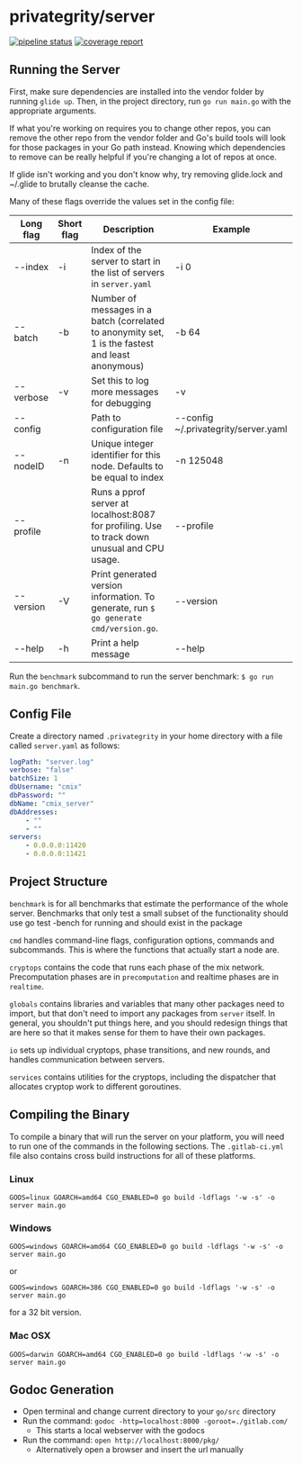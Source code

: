# privategrity/server

[![pipeline status](https://gitlab.com/elixxir/server/badges/master/pipeline.svg)](https://gitlab.com/elixxir/server/commits/master)
[![coverage report](https://gitlab.com/elixxir/server/badges/master/coverage.svg)](https://gitlab.com/elixxir/server/commits/master)

## Running the Server

First, make sure dependencies are installed into the vendor folder by running
`glide up`. Then, in the project directory, run `go run main.go` with the
appropriate arguments.

If what you're working on requires you to change other repos, you can remove
the other repo from the vendor folder and Go's build tools will look for those
packages in your Go path instead. Knowing which dependencies to remove can be
really helpful if you're changing a lot of repos at once.

If glide isn't working and you don't know why, try removing glide.lock and
~/.glide to brutally cleanse the cache.

Many of these flags override the values set in the config file:

|Long flag|Short flag|Description|Example|
|---|---|---|---|
|--index|-i|Index of the server to start in the list of servers in `server.yaml`|-i 0|
|--batch|-b|Number of messages in a batch (correlated to anonymity set, 1 is the fastest and least anonymous)|-b 64|
|--verbose|-v|Set this to log more messages for debugging|-v|
|--config| |Path to configuration file|--config ~/.privategrity/server.yaml|
|--nodeID|-n|Unique integer identifier for this node. Defaults to be equal to index|-n 125048|
|--profile| |Runs a pprof server at localhost:8087 for profiling. Use to track down unusual and CPU usage.|--profile|
|--version|-V|Print generated version information. To generate, run `$ go generate cmd/version.go`.|--version|
|--help|-h|Print a help message|--help|

Run the `benchmark` subcommand to run the server benchmark: `$ go run main.go benchmark`.

## Config File

Create a directory named `.privategrity` in your home directory with a file 
called `server.yaml` as follows:

``` yaml
logPath: "server.log"
verbose: "false"
batchSize: 1
dbUsername: "cmix"
dbPassword: ""
dbName: "cmix_server"
dbAddresses:
    - ""
    - ""
servers:
    - 0.0.0.0:11420
    - 0.0.0.0:11421
```

## Project Structure

`benchmark` is for all benchmarks that estimate the performance of the whole 
server. Benchmarks that only test a small subset of the functionality should 
use go test -bench for running and should exist in the package

`cmd` handles command-line flags, configuration options, commands and 
subcommands. This is where the functions that actually start a node are.

`cryptops` contains the code that runs each phase of the mix network. 
Precomputation phases are in `precomputation` and realtime phases are in 
`realtime`.

`globals` contains libraries and variables that many other packages need to 
import, but that don't need to import any packages from `server` itself. In 
general, you shouldn't put things here, and you should redesign things that 
are here so that it makes sense for them to have their own packages.

`io` sets up individual cryptops, phase transitions, and new rounds, and 
handles communication between servers.

`services` contains utilities for the cryptops, including the dispatcher that
allocates cryptop work to different goroutines.

## Compiling the Binary

To compile a binary that will run the server on your platform,
you will need to run one of the commands in the following sections.
The `.gitlab-ci.yml` file also contains cross build instructions
for all of these platforms.

### Linux

```
GOOS=linux GOARCH=amd64 CGO_ENABLED=0 go build -ldflags '-w -s' -o server main.go
```

### Windows

```
GOOS=windows GOARCH=amd64 CGO_ENABLED=0 go build -ldflags '-w -s' -o server main.go
```

or

```
GOOS=windows GOARCH=386 CGO_ENABLED=0 go build -ldflags '-w -s' -o server main.go
```

for a 32 bit version.

### Mac OSX

```
GOOS=darwin GOARCH=amd64 CGO_ENABLED=0 go build -ldflags '-w -s' -o server main.go
```

## Godoc Generation


- Open terminal and change current directory to your `go/src` directory
- Run the command: `godoc -http=localhost:8000 -goroot=./gitlab.com/`
  - This starts a local webserver with the godocs
- Run the command: `open http://localhost:8000/pkg/`
  - Alternatively open a browser and insert the url manually

